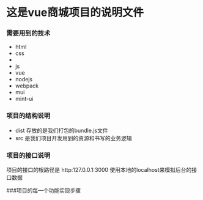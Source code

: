 # 这是vue商城项目的说明文件

### 需要用到的技术

+ html
+ css
+
+ js
+ vue
+ nodejs
+ webpack
+ mui
+ mint-ui

### 项目的结构说明

+ dist 存放的是我们打包的bundle.js文件
+ src 是我们项目开发用到的资源和书写的业务逻辑

### 项目的接口说明

项目的接口的根路径是 http:127.0.0.1:3000   使用本地的localhost来模拟后台的接口数据

###项目的每一个功能实现步骤





